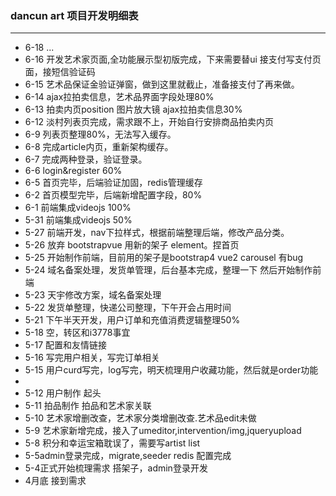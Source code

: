 ### dancun art 项目开发明细表
---
- 6-18 ...
- 6-16 开发艺术家页面,全功能展示型初版完成，下来需要替ui 接支付写支付页面，接短信验证码
- 6-15 艺术品保证金验证弹窗，做到这里就截止，准备接支付了再来做。
- 6-14 ajax拉拍卖信息，艺术品界面字段处理80%
- 6-13 拍卖内页position 图片放大镜 ajax拉拍卖信息30%
- 6-12 淡村列表页完成，需求跟不上，开始自行安排商品拍卖内页
- 6-9  列表页整理80%，无法写入缓存。
- 6-8  完成article内页，重新架构缓存。
- 6-7  完成两种登录，验证登录。
- 6-6  login&register 60%
- 6-5  首页完毕，后端验证加固，redis管理缓存
- 6-2  首页模型完毕，后端新增配置字段，80%
- 6-1  前端集成videojs 100%
- 5-31 前端集成videojs 50%
- 5-27 前端开发，nav下拉样式，根据前端整理后端，修改产品分类。
- 5-26 放弃 bootstrapvue 用新的架子 element。捏首页
- 5-25 开始制作前端，目前用的架子是bootstrap4 vue2 carousel 有bug
- 5-24 域名备案处理，发货单管理，后台基本完成，整理一下 然后开始制作前端
- 5-23 天宇修改方案，域名备案处理
- 5-22 发货单整理，快递公司整理，下午开会占用时间
- 5-21 下午半天开发，用户订单和充值消费逻辑整理50%
- 5-18 空，转区和i3778事宜
- 5-17 配置和友情链接
- 5-16 写完用户相关，写完订单相关
- 5-15 用户curd写完，log写完，明天梳理用户收藏功能，然后就是order功能
- 
- 5-12 用户制作 起头
- 5-11 拍品制作 拍品和艺术家关联
- 5-10 艺术家增删改查，艺术家分类增删改查.艺术品edit未做
- 5-9 艺术家新增完成，接入了umeditor,intervention/img,jqueryupload
- 5-8 积分和幸运宝箱耽误了，需要写artist list
- 5-5admin登录完成，migrate,seeder redis 配置完成
- 5-4正式开始梳理需求 搭架子，admin登录开发
- 4月底 接到需求
